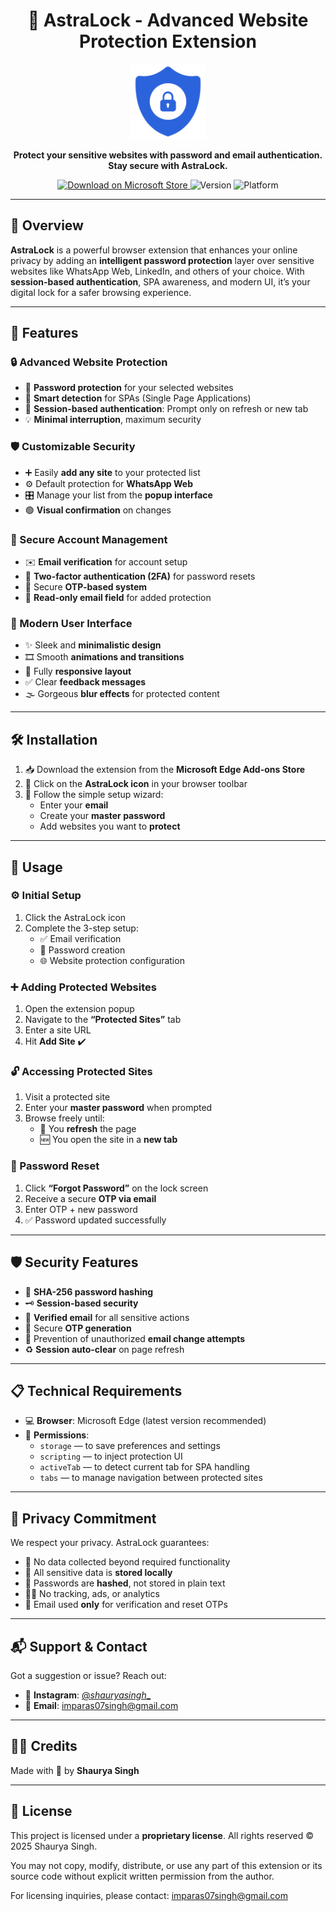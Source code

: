 <h1 align="center">
  🔐 AstraLock - Advanced Website Protection Extension
</h1>

<p align="center">
  <img src="icon.png" alt="AstraLock Logo" width="120"/>
</p>

<p align="center">
  <strong>Protect your sensitive websites with password and email authentication. Stay secure with AstraLock.</strong>
</p>

<p align="center">
  <a href="https://www.microsoft.com/store">
    <img alt="Download on Microsoft Store" src="https://img.shields.io/badge/Available%20on-Microsoft%20Edge-blue?logo=microsoftedge&style=for-the-badge"/>
  </a>
  <img alt="Version" src="https://img.shields.io/badge/Version-1.0.0-blueviolet?style=for-the-badge"/>
  <img alt="Platform" src="https://img.shields.io/badge/Platform-Edge%20Browser-green?style=for-the-badge"/>
</p>

---

## 📜 Overview

**AstraLock** is a powerful browser extension that enhances your online privacy by adding an **intelligent password protection** layer over sensitive websites like WhatsApp Web, LinkedIn, and others of your choice. With **session-based authentication**, SPA awareness, and modern UI, it’s your digital lock for a safer browsing experience.

---

## 🚀 Features

### 🔒 Advanced Website Protection
- 🔐 **Password protection** for your selected websites  
- 🧠 **Smart detection** for SPAs (Single Page Applications)  
- 🔁 **Session-based authentication**: Prompt only on refresh or new tab  
- 💡 **Minimal interruption**, maximum security  

### 🛡️ Customizable Security
- ➕ Easily **add any site** to your protected list  
- ⚙️ Default protection for **WhatsApp Web**  
- 🎛️ Manage your list from the **popup interface**  
- 🟢 **Visual confirmation** on changes  

### 📧 Secure Account Management
- ✉️ **Email verification** for account setup  
- 🔐 **Two-factor authentication (2FA)** for password resets  
- 🔑 Secure **OTP-based system**  
- 🚫 **Read-only email field** for added protection  

### 💫 Modern User Interface
- ✨ Sleek and **minimalistic design**  
- 🎞️ Smooth **animations and transitions**  
- 📱 Fully **responsive layout**  
- ✅ Clear **feedback messages**  
- 🌫️ Gorgeous **blur effects** for protected content  

---

## 🛠️ Installation

1. 📥 Download the extension from the **Microsoft Edge Add-ons Store**  
2. 🧭 Click on the **AstraLock icon** in your browser toolbar  
3. 🧙 Follow the simple setup wizard:
   - Enter your **email**
   - Create your **master password**
   - Add websites you want to **protect**

---

## 🧩 Usage

### ⚙️ Initial Setup
1. Click the AstraLock icon  
2. Complete the 3-step setup:
   - ✅ Email verification  
   - 🔐 Password creation  
   - 🌐 Website protection configuration  

### ➕ Adding Protected Websites
1. Open the extension popup  
2. Navigate to the **“Protected Sites”** tab  
3. Enter a site URL  
4. Hit **Add Site** ✔️

### 🔓 Accessing Protected Sites
1. Visit a protected site  
2. Enter your **master password** when prompted  
3. Browse freely until:
   - 🔁 You **refresh** the page  
   - 🆕 You open the site in a **new tab**

### 🔁 Password Reset
1. Click **“Forgot Password”** on the lock screen  
2. Receive a secure **OTP via email**  
3. Enter OTP + new password  
4. ✅ Password updated successfully

---

## 🛡️ Security Features

- 🔐 **SHA-256 password hashing**  
- 🗝️ **Session-based security**  
- 📧 **Verified email** for all sensitive actions  
- 🧬 Secure **OTP generation**  
- 🚫 Prevention of unauthorized **email change attempts**  
- ♻️ **Session auto-clear** on page refresh  

---

## 📋 Technical Requirements

- 💻 **Browser**: Microsoft Edge (latest version recommended)  
- 🔑 **Permissions**:
  - `storage` — to save preferences and settings  
  - `scripting` — to inject protection UI  
  - `activeTab` — to detect current tab for SPA handling  
  - `tabs` — to manage navigation between protected sites  

---

## 🔐 Privacy Commitment

We respect your privacy. AstraLock guarantees:

- 🚫 No data collected beyond required functionality  
- 💾 All sensitive data is **stored locally**  
- 🔐 Passwords are **hashed**, not stored in plain text  
- 🕵️‍♂️ No tracking, ads, or analytics  
- 📧 Email used **only** for verification and reset OTPs  

---

## 📬 Support & Contact

Got a suggestion or issue? Reach out:

- 📸 **Instagram**: [@_shauryasingh__](https://www.instagram.com/_shauryasingh__/)  
- 📧 **Email**: imparas07singh@gmail.com  

---

## 🧑‍💻 Credits

Made with 💙 by **Shaurya Singh**

---

## 📄 License

This project is licensed under a **proprietary license**. All rights reserved © 2025 Shaurya Singh.

You may not copy, modify, distribute, or use any part of this extension or its source code without explicit written permission from the author.

For licensing inquiries, please contact: imparas07singh@gmail.com


